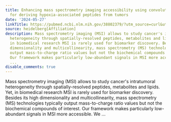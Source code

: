 ```yaml
---
title: Enhancing mass spectrometry imaging accessibility using convolutional autoencoders
  for deriving hypoxia-associated peptides from tumors
date: '2024-05-27'
linkTitle: https://pubmed.ncbi.nlm.nih.gov/38802379/?utm_source=curl&utm_medium=rss&utm_campaign=pubmed-2&utm_content=1FakS-2QOkCT8HsMOQP1bCRQ4YzyumYOmxmF0moLsQ3dFB1E9V&fc=20220326224207&ff=20240528181652&v=2.18.0.post9+e462414
source: heidelberg[Affiliation]
description: Mass spectrometry imaging (MSI) allows to study cancer's intratumoral
  heterogeneity through spatially-resolved peptides, metabolites and lipids. Yet,
  in biomedical research MSI is rarely used for biomarker discovery. Besides its high
  dimensionality and multicollinearity, mass spectrometry (MS) technologies typically
  output mass-to-charge ratio values but not the biochemical compounds of interest.
  Our framework makes particularly low-abundant signals in MSI more accessible. We
  ...
disable_comments: true
---
```

Mass spectrometry imaging (MSI) allows to study cancer's intratumoral heterogeneity through spatially-resolved peptides, metabolites and lipids. Yet, in biomedical research MSI is rarely used for biomarker discovery. Besides its high dimensionality and multicollinearity, mass spectrometry (MS) technologies typically output mass-to-charge ratio values but not the biochemical compounds of interest. Our framework makes particularly low-abundant signals in MSI more accessible. We ...